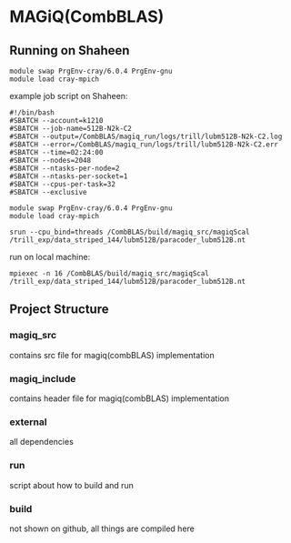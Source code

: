 # MAGiQ(CombBLAS)

## Running on Shaheen

```
module swap PrgEnv-cray/6.0.4 PrgEnv-gnu
module load cray-mpich
```

example job script on Shaheen:

```
#!/bin/bash
#SBATCH --account=k1210
#SBATCH --job-name=512B-N2k-C2
#SBATCH --output=/CombBLAS/magiq_run/logs/trill/lubm512B-N2k-C2.log
#SBATCH --error=/CombBLAS/magiq_run/logs/trill/lubm512B-N2k-C2.err
#SBATCH --time=02:24:00
#SBATCH --nodes=2048
#SBATCH --ntasks-per-node=2
#SBATCH --ntasks-per-socket=1
#SBATCH --cpus-per-task=32
#SBATCH --exclusive

module swap PrgEnv-cray/6.0.4 PrgEnv-gnu
module load cray-mpich

srun --cpu_bind=threads /CombBLAS/build/magiq_src/magiqScal /trill_exp/data_striped_144/lubm512B/paracoder_lubm512B.nt
```

run on local machine:

```
mpiexec -n 16 /CombBLAS/build/magiq_src/magiqScal /trill_exp/data_striped_144/lubm512B/paracoder_lubm512B.nt
```

## Project Structure

### magiq_src

contains src file for magiq(combBLAS) implementation

### magiq_include

contains header file for magiq(combBLAS) implementation

### external

all dependencies

### run

script about how to build and run

### build

not shown on github, all things are compiled here
